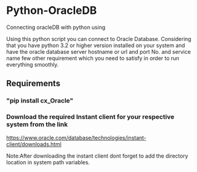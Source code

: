 # Python-OracleDB
Connecting oracleDB with python using

Using this python script you can connect to Oracle Database.
Considering that you have python 3.2 or higher version installed on your system and
have the oracle database server hostname or url and port No. and service name 
few other requirement which you need to satisfy in order to run everything smoothly.
## Requirements
### "pip install cx_Oracle"
### Download the required Instant client for your respective system from the link
https://www.oracle.com/database/technologies/instant-client/downloads.html

Note:After downloading the instant client dont forget to add the directory location 
in system path variables.
